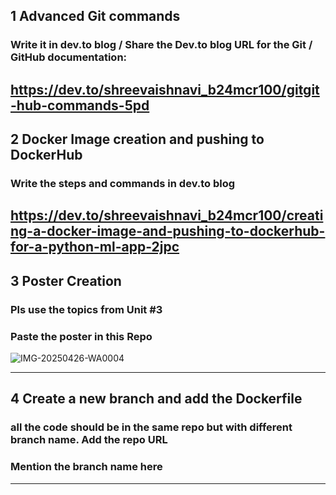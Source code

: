 ## 1 Advanced Git commands 
###  Write it in dev.to blog / Share the Dev.to blog URL for the Git / GitHub documentation:
https://dev.to/shreevaishnavi_b24mcr100/gitgit-hub-commands-5pd
-----
## 2 Docker Image creation and pushing to DockerHub
###  Write the steps and commands in dev.to blog
https://dev.to/shreevaishnavi_b24mcr100/creating-a-docker-image-and-pushing-to-dockerhub-for-a-python-ml-app-2jpc
-----
## 3 Poster Creation
###  Pls use the topics from Unit #3
###  Paste the poster in this Repo
![IMG-20250426-WA0004](https://github.com/user-attachments/assets/db9d6cdc-b432-4aa8-a701-bd5ea976b861)

-----
## 4 Create a new branch and add the Dockerfile
###  all the code should be in the same repo but with different branch name. Add the repo URL
###  Mention the branch name here
-----
